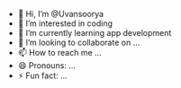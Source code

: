 - 👋 Hi, I’m @Uvansoorya
- 👀 I’m interested in coding
- 🌱 I’m currently learning app development
- 💞️ I’m looking to collaborate on ...
- 📫 How to reach me ...
- 😄 Pronouns: ...
- ⚡ Fun fact: ...

<!---
Uvansoorya/Uvansoorya is a ✨ special ✨ repository because its `README.md` (this file) appears on your GitHub profile.
You can click the Preview link to take a look at your changes.
--->
